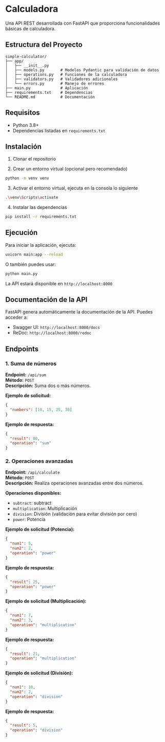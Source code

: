 # Calculadora 

Una API REST desarrollada con FastAPI que proporciona funcionalidades básicas de calculadora.

## Estructura del Proyecto
```plaintext
simple-calculator/
├── app/
│   ├── __init__.py
│   ├── models.py       # Modelos Pydantic para validación de datos
│   ├── operations.py   # Funciones de la calculadora
│   ├── validators.py   # Validadores adicionales
│   └── errors.py       # Manejo de errores
├── main.py             # Aplicación
├── requirements.txt    # Dependencias
└── README.md           # Documentación
```

## Requisitos

- Python 3.8+
- Dependencias listadas en `requirements.txt`

## Instalación

1. Clonar el repositorio 

2. Crear un entorno virtual (opcional pero recomendado)
```bash
python -m venv venv
```

3. Activar el entorno virtual, ejecuta en la consola lo siguiente 
```bash
.\venv\Scripts\activate
```

4. Instalar las dependencias
```bash
pip install -r requirements.txt
```

## Ejecución

Para iniciar la aplicación, ejecuta:
```bash
uvicorn main:app --reload
```

O también puedes usar:
```bash
python main.py
```

La API estará disponible en `http://localhost:8000`

## Documentación de la API

FastAPI genera automáticamente la documentación de la API. Puedes acceder a:
- Swagger UI: `http://localhost:8000/docs`
- ReDoc: `http://localhost:8000/redoc`

## Endpoints

### 1. Suma de números

**Endpoint:** `/api/sum`  
**Método:** `POST`  
**Descripción:** Suma dos o más números.

**Ejemplo de solicitud:**
```json
{
  "numbers": [10, 15, 25, 30]
}
```

**Ejemplo de respuesta:**
```json
{
  "result": 80,
  "operation": "sum"
}
```

### 2. Operaciones avanzadas

**Endpoint:** `/api/calculate`  
**Método:** `POST`  
**Descripción:** Realiza operaciones avanzadas entre dos números.

**Operaciones disponibles:**
- `subtract`: subtract
- `multiplication`: Multiplicación
- `division`: División (validación para evitar división por cero)
- `power`: Potencia

**Ejemplo de solicitud (Potencia):**
```json
{
  "num1": 5,
  "num2": 2,
  "operation": "power"
}
```

**Ejemplo de respuesta:**
```json
{
  "result": 25,
  "operation": "power"
}
```

**Ejemplo de solicitud (Multiplicación):**
```json
{
  "num1": 7,
  "num2": 3,
  "operation": "multiplication"
}
```

**Ejemplo de respuesta:**
```json
{
  "result": 21,
  "operation": "multiplication"
}
```

**Ejemplo de solicitud (División):**
```json
{
  "num1": 10,
  "num2": 2,
  "operation": "division"
}
```

**Ejemplo de respuesta:**
```json
{
  "result": 5,
  "operation": "division"
}
```
